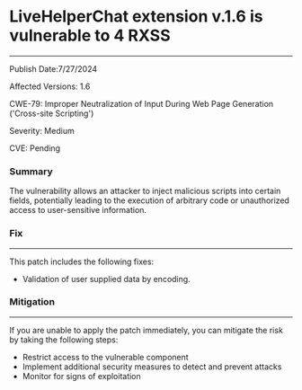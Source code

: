# LiveHelperChat extension v.1.6 is vulnerable to 4 RXSS

-------------------

Publish Date:7/27/2024

Affected Versions: 1.6

CWE-79: Improper Neutralization of Input During Web Page Generation ('Cross-site Scripting')

Severity: Medium

CVE: Pending


### Summary

The vulnerability allows an attacker to inject malicious scripts into certain fields, potentially leading to the execution of arbitrary code or unauthorized access to user-sensitive information.


### Fix
----

This patch includes the following fixes:

* Validation of user supplied data by encoding.

### Mitigation
-------------

If you are unable to apply the patch immediately, you can mitigate the risk by taking the following steps:

* Restrict access to the vulnerable component
* Implement additional security measures to detect and prevent attacks
* Monitor for signs of exploitation


